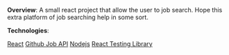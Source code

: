 **Overview**:
A small react project that allow the user to job search. Hope this extra platform of job searching help in some sort.


**Technologies**:

[React](https://reactjs.org/)
[Github Job API](https://jobs.github.com/api)
[Nodejs](https://nodejs.org/en/)
[React Testing Library](https://testing-library.com/)
